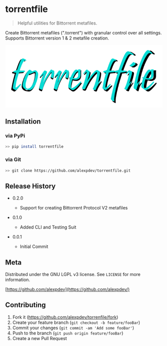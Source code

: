 # torrentfile

> Helpful utilities for Bittorrent metafiles.

Create Bittorrent metafiles (".torrent") with granular control over all settings.
Supports Bittorrent version 1 & 2 metafile creation.

![torrentfile](assets/torrentfile.png)

## Installation

### via PyPi

```bash
>> pip install torrentfile
```

### via Git

```bash
>> git clone https://github.com/alexpdev/torrentfile.git
```

## Release History

- 0.2.0

  - Support for creating Bittorrent Protocol V2 metafiles

- 0.1.0

  - Added CLI and Testing Suit

- 0.0.1

  - Initial Commit

## Meta

Distributed under the GNU LGPL v3 license. See `LICENSE` for more information.

[https://github.com/alexpdev](https://github.com/alexpdev/)

## Contributing

1. Fork it (<https://github.com/alexpdev/torrenfile/fork>)
2. Create your feature branch (`git checkout -b feature/fooBar`)
3. Commit your changes (`git commit -am 'Add some fooBar'`)
4. Push to the branch (`git push origin feature/fooBar`)
5. Create a new Pull Request
